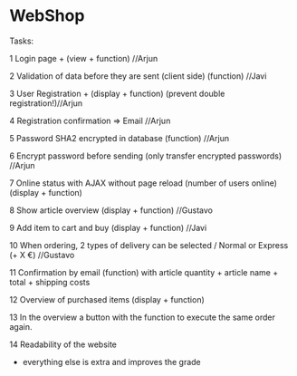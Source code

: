 # WebShop

Tasks:


1	Login page + (view + function) //Arjun

2	Validation of data before they are sent (client side) (function) //Javi

3	User Registration + (display + function) (prevent double registration!)//Arjun

4	Registration confirmation => Email //Arjun

5	Password SHA2 encrypted in database (function) //Arjun

6	Encrypt password before sending (only transfer encrypted passwords) //Arjun

7	Online status with AJAX without page reload (number of users online) (display + function) 

8	Show article overview (display + function) //Gustavo

9	Add item to cart and buy (display + function) //Javi

10	When ordering, 2 types of delivery can be selected / Normal or Express (+ X €) //Gustavo

11	Confirmation by email (function) with article quantity + article name + total + shipping costs 

12	Overview of purchased items (display + function)

13	 In the overview a button with the function to execute the same order again.

14	Readability of the website

+ everything else is extra and improves the grade
